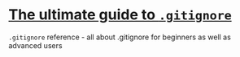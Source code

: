 # [The ultimate guide to `.gitignore`](https://github.com/groda/the_ultimate_gitignore_guide/blob/main/the-ultimate-guide-to-gitignore.md)


`.gitignore` reference - all about .gitignore for beginners as well as advanced users
